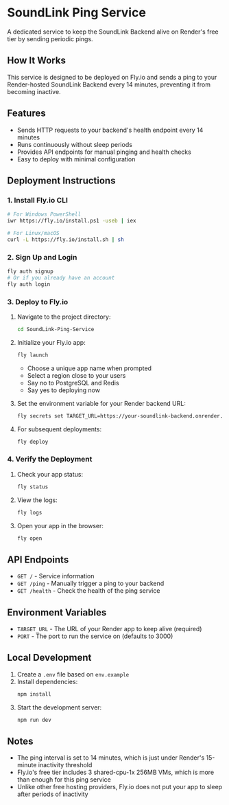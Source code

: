 # SoundLink Ping Service

A dedicated service to keep the SoundLink Backend alive on Render's free tier by sending periodic pings.

## How It Works

This service is designed to be deployed on Fly.io and sends a ping to your Render-hosted SoundLink Backend every 14 minutes, preventing it from becoming inactive.

## Features

- Sends HTTP requests to your backend's health endpoint every 14 minutes
- Runs continuously without sleep periods
- Provides API endpoints for manual pinging and health checks
- Easy to deploy with minimal configuration

## Deployment Instructions

### 1. Install Fly.io CLI

```bash
# For Windows PowerShell
iwr https://fly.io/install.ps1 -useb | iex

# For Linux/macOS
curl -L https://fly.io/install.sh | sh
```

### 2. Sign Up and Login

```bash
fly auth signup
# Or if you already have an account
fly auth login
```

### 3. Deploy to Fly.io

1. Navigate to the project directory:
   ```bash
   cd SoundLink-Ping-Service
   ```

2. Initialize your Fly.io app:
   ```bash
   fly launch
   ```
   - Choose a unique app name when prompted
   - Select a region close to your users
   - Say no to PostgreSQL and Redis
   - Say yes to deploying now

3. Set the environment variable for your Render backend URL:
   ```bash
   fly secrets set TARGET_URL=https://your-soundlink-backend.onrender.com
   ```

4. For subsequent deployments:
   ```bash
   fly deploy
   ```

### 4. Verify the Deployment

1. Check your app status:
   ```bash
   fly status
   ```

2. View the logs:
   ```bash
   fly logs
   ```

3. Open your app in the browser:
   ```bash
   fly open
   ```

## API Endpoints

- `GET /` - Service information
- `GET /ping` - Manually trigger a ping to your backend
- `GET /health` - Check the health of the ping service

## Environment Variables

- `TARGET_URL` - The URL of your Render app to keep alive (required)
- `PORT` - The port to run the service on (defaults to 3000)

## Local Development

1. Create a `.env` file based on `env.example`
2. Install dependencies:
   ```bash
   npm install
   ```
3. Start the development server:
   ```bash
   npm run dev
   ```

## Notes

- The ping interval is set to 14 minutes, which is just under Render's 15-minute inactivity threshold
- Fly.io's free tier includes 3 shared-cpu-1x 256MB VMs, which is more than enough for this ping service
- Unlike other free hosting providers, Fly.io does not put your app to sleep after periods of inactivity 